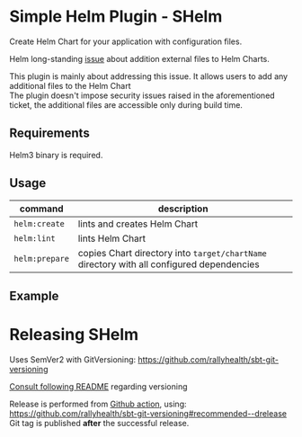 # Simple Helm Plugin - SHelm
Create Helm Chart for your application with configuration files.

Helm long-standing [issue](https://github.com/helm/helm/issues/3276) about addition external files to Helm Charts.
  
This plugin is mainly about addressing this issue. 
It allows users to add any additional files to the Helm Chart  
The plugin doesn't impose security issues raised in the aforementioned ticket, the additional files are accessible only during build time.

## Requirements 
Helm3 binary is required.

## Usage
| command | description |
|-|-|
|`helm:create`|lints and creates Helm Chart|
|`helm:lint`|lints Helm Chart|
|`helm:prepare`|copies Chart directory into `target/chartName` directory with all configured dependencies|

## Example
<TODO>

# Releasing SHelm
Uses SemVer2 with GitVersioning: https://github.com/rallyhealth/sbt-git-versioning

[Consult following README](https://github.com/rallyhealth/sbt-git-versioning#notes) regarding versioning 

Release is performed from [Github action](https://github.com/kiemlicz/shelm/actions?query=workflow%3ARelease), using:
https://github.com/rallyhealth/sbt-git-versioning#recommended--drelease  
Git tag is published **after** the successful release.
